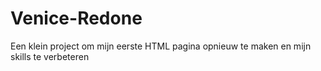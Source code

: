 # Venice-Redone
Een klein project om mijn eerste HTML pagina opnieuw te maken en mijn skills te verbeteren
